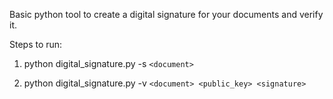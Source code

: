 Basic python tool to create a digital signature for your documents and verify it.


Steps to run: 


1. python digital_signature.py -s `<document>`
  
2. python digital_signature.py -v `<document> <public_key> <signature>`

